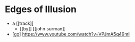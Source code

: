# Edges of Illusion

- a [[track]]
  - [[by]] [[john surman]]
- [[go]] https://www.youtube.com/watch?v=VPJmA5q49mI


[//begin]: # "Autogenerated link references for markdown compatibility"
[go]: go "Go"
[//end]: # "Autogenerated link references"